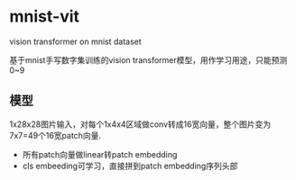 # mnist-vit

vision transformer on mnist dataset

基于mnist手写数字集训练的vision transformer模型，用作学习用途，只能预测0~9

## 模型

1x28x28图片输入，对每个1x4x4区域做conv转成16宽向量，整个图片变为7x7=49个16宽patch向量.

* 所有patch向量做linear转patch embedding
* cls embeeding可学习，直接拼到patch embedding序列头部

